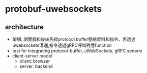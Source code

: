 # protobuf-uwebsockets

## architecture
* 架構: 瀏覽器和後端先經protocol buffer壓縮資料和指令，再透過uwebsockets溝通,指令透過gRPC呼叫對應function 
* test for integrating protocol-buffer, uWebSockets, gRPC senario
* client-server model
  * client: browser
  * server: backend
